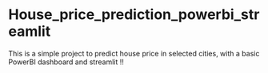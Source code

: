 # House_price_prediction_powerbi_streamlit
This is a simple project to predict house price in selected cities, with a basic PowerBI dashboard and streamlit !!
